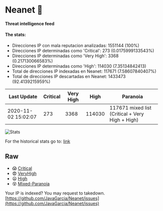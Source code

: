 # Neanet :hocho:
#### Threat intelligence feed
#### The stats:

- Direcciones IP con mala reputacion analizadas: 1551144 (100%)
- Direcciones IP determinadas como 'Critical':  273 (0.0175999133543%)
- Direcciones IP determinadas como 'Very High':  3368 (0.217130066583%)
- Direcciones IP determinadas como 'High':  114030 (7.35134842413)
- Total de direcciones IP indexadas en Neanet:  117671 (7.58607840407%)
- Total de direcciones IP descartadas en Neanet:  1433473 (92.4139215959%)

| Last Update | Critical | Very High | High | Paranoia |
| --- | --- | --- | --- | --- |
| 2020-11-02 15:02:07 | 273 | 3368 | 114030 | 117671 mixed list (Critical + Very High + High)|

![Stats](https://docs.google.com/spreadsheets/d/e/2PACX-1vSnaNMIXVabIpDJjufMlzH7poXnshF3mgd8Is1g9ytUEzVsP5my4Trn8f-xkoLLQ38xpL3HtmUexLo6/pubchart?oid=501124687&format=image)

For the historical stats go to: [link](/stats.csv)
## Raw
- :scream: [Critical](https://raw.githubusercontent.com/JavaGarcia/Neanet/master/blacklists/neanet_critical.txt)
- :fearful: [VeryHigh](https://raw.githubusercontent.com/JavaGarcia/Neanet/master/blacklists/neanet_veryHigh.txtt)
- :frowning: [High](https://raw.githubusercontent.com/JavaGarcia/Neanet/master/blacklists/neanet_high.txt)
- :dizzy_face: [Mixed-Paranoia](https://raw.githubusercontent.com/JavaGarcia/Neanet/master/blacklists/neanet_all.txt)


Your IP is indexed? You may request to takedown. [https://github.com/JavaGarcia/Neanet/issues](https://github.com/JavaGarcia/Neanet/issues)



























































































































































































































































































































































































































































































































































































































































































































































































































































































































































































































































































































































































































































































































































































































































































































































































































































































































































































































































































































